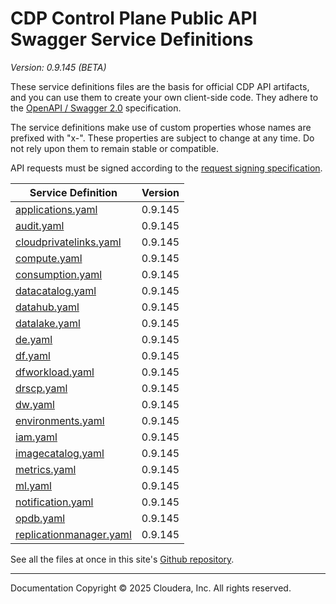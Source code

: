 # CDP Control Plane Public API Swagger Service Definitions

*Version: 0.9.145 (BETA)*

These service definitions files are the basis for official CDP API artifacts,
and you can use them to create your own client-side code. They adhere to the
[OpenAPI / Swagger 2.0](https://swagger.io/specification/v2/) specification.

The service definitions make use of custom properties whose names are prefixed
with "x-". These properties are subject to change at any time. Do not rely upon
them to remain stable or compatible.

API requests must be signed according to the
[request signing specification](request_signing.md).

| Service Definition | Version |
| --- | --- |
| [applications.yaml](./applications.yaml) | 0.9.145 |
| [audit.yaml](./audit.yaml) | 0.9.145 |
| [cloudprivatelinks.yaml](./cloudprivatelinks.yaml) | 0.9.145 |
| [compute.yaml](./compute.yaml) | 0.9.145 |
| [consumption.yaml](./consumption.yaml) | 0.9.145 |
| [datacatalog.yaml](./datacatalog.yaml) | 0.9.145 |
| [datahub.yaml](./datahub.yaml) | 0.9.145 |
| [datalake.yaml](./datalake.yaml) | 0.9.145 |
| [de.yaml](./de.yaml) | 0.9.145 |
| [df.yaml](./df.yaml) | 0.9.145 |
| [dfworkload.yaml](./dfworkload.yaml) | 0.9.145 |
| [drscp.yaml](./drscp.yaml) | 0.9.145 |
| [dw.yaml](./dw.yaml) | 0.9.145 |
| [environments.yaml](./environments.yaml) | 0.9.145 |
| [iam.yaml](./iam.yaml) | 0.9.145 |
| [imagecatalog.yaml](./imagecatalog.yaml) | 0.9.145 |
| [metrics.yaml](./metrics.yaml) | 0.9.145 |
| [ml.yaml](./ml.yaml) | 0.9.145 |
| [notification.yaml](./notification.yaml) | 0.9.145 |
| [opdb.yaml](./opdb.yaml) | 0.9.145 |
| [replicationmanager.yaml](./replicationmanager.yaml) | 0.9.145 |

See all the files at once in this site's
[Github repository](https://github.com/cloudera/cdp-dev-docs/tree/master/api-docs/swagger).

----

Documentation Copyright © 2025 Cloudera, Inc. All rights reserved.

